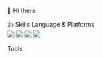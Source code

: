 👋 Hi there <br>

:+1: Skills
Language & Platforms<br>
<img src="https://img.shields.io/badge/Python-3776AB?style=flat-squar&logo-Python&logoColor=black"/> 
<img src="https://img.shields.io/badge/Java-9999FF?style=flat-squar&logo-Java&logoColor=white"/> 
<img src="https://img.shields.io/badge/Kotlin-352A71?style=flat-squar&logo-Kotlin&logoColor=white"/>
<img src="https://img.shields.io/badge/React-#61DAFB?style=flat-squar&logo-React&logoColor=black"/>

Tools <br>

<!--
**Leafxi/Leafxi** is a ✨ _special_ ✨ repository because its `README.md` (this file) appears on your GitHub profile.

Here are some ideas to get you started:

- 🔭 I’m currently working on ...
- 🌱 I’m currently learning ...
- 👯 I’m looking to collaborate on ...
- 🤔 I’m looking for help with ...
- 💬 Ask me about ...
- 📫 How to reach me: ...
- 😄 Pronouns: ...
- ⚡ Fun fact: ...
-->
